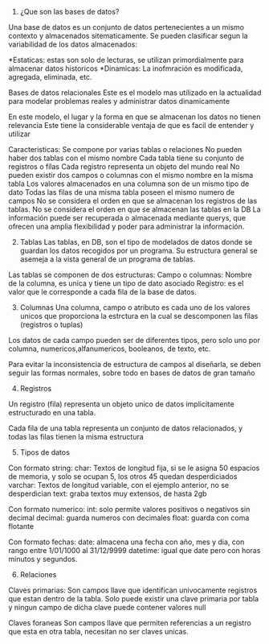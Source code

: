 1. ¿Que son las bases de datos?

Una base de datos es un conjunto de datos pertenecientes a un mismo contexto y almacenados sitematicamente. Se pueden clasificar segun la variabilidad de los datos almacenados:

*Estaticas: estas son solo de lecturas, se utilizan primordialmente para almacenar datos historicos
*Dinamicas: La inofmración es modificada, agregada, eliminada, etc.

Bases de datos relacionales
Este es el modelo mas utilizado en la actualidad para modelar problemas reales y administrar datos dinamicamente

En este modelo, el lugar y la forma en que se almacenan los datos no tienen relevancia 
Este tiene la considerable ventaja de que es facil de entender y utilizar

Caracteristicas:
Se compone por varias tablas o relaciones
No pueden haber dos tablas con el mismo nombre
Cada tabla tiene su conjunto de registros o filas
Cada registro representa un objeto del mundo real
No pueden existir dos campos o columnas con el mismo nombre en la misma tabla
Los valores almacenados en una columna son de un mismo tipo de dato
Todas las filas de una misma tabla poseen el mismo numero de campos
No se considera el orden en que se almacenan los registros de las tablas.
No se considera el orden en que se almacenan las tablas en la DB
La información puede ser recuperada o almacenada mediante querys, que ofrecen una amplia flexibilidad y poder para administrar la información.

2. Tablas
Las tablas, en DB, son el tipo de modelados de datos donde se guardan los datos recogidos por un programa. Su estructura general se asemeja a la vista general de un programa de tablas.

Las tablas se componen de dos estructuras:
Campo o columnas: Nombre de la columna, es unica y tiene un tipo de dato asociado
Registro: es el valor que le corresponde a cada fila de la base de datos.

3. Columnas
Una columna, campo o atributo es cada uno de los valores unicos que proporciona la estrctura en la cual se descomponen las filas (registros o tuplas)

Los datos de cada campo pueden ser de diferentes tipos, pero solo uno por columna, numericos,alfanumericos, booleanos, de texto, etc.

Para evitar la inconsistencia de estructura de campos al diseñarla, se deben seguir las formas normales, sobre todo en bases de datos de gran tamaño

4. Registros

Un registro (fila) representa un objeto unico de datos implicitamente estructurado en una tabla.

Cada fila de una tabla representa un conjunto de datos relacionados, y todas las filas tienen la misma estructura

5. Tipos de datos

Con formato string:
char: Textos de longitud fija, si se le asigna 50 espacios de memoria, y solo se ocupan 5, los otros 45 quedan desperdiciados
varchar: Textos de longitud variable, con el ejemplo anterior, no se desperdician
text: graba textos muy extensos, de hasta 2gb

Con formato numerico:
int: solo permite valores positivos o negativos sin decimal
decimal: guarda numeros con decimales
float: guarda con coma flotante


Con formato fechas:
date: almacena una fecha con año, mes y dia, con rango entre 1/01/1000 al 31/12/9999
datetime: igual que date pero con horas minutos y segundos.

6. Relaciones

Claves primarias: Son campos llave que identifican univocamente registros que estan dentro de la tabla. Solo puede existir una clave primaria por tabla y ningun campo de dicha clave puede contener valores null

Claves foraneas
Son campos llave que permiten referencias a un registro que esta en otra tabla, necesitan no ser claves unicas.

